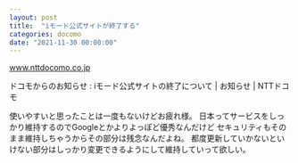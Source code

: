 ```yaml
---
layout: post
title:  "iモード公式サイトが終了する"
categories: docomo
date: "2021-11-30 00:00:00"
---
```



<div class="card">
  <a href="https://www.nttdocomo.co.jp/info/notice/page/201007_00.html"></a>
  <div class="card__header">
    <a href="https://www.nttdocomo.co.jp/info/notice/page/201007_00.html">www.nttdocomo.co.jp</a>
  </div>
  <div class="card__image">
    <img src="">
  </div>
  <div class="card__title">
    <p>ドコモからのお知らせ : iモード公式サイトの終了について | お知らせ | NTTドコモ</p>
  </div>
  <div class="card__description">
    <p></p>
  </div>
</div>


使いやすいと思ったことは一度もないけどお疲れ様。
日本ってサービスをしっかり維持するのでGoogleとかよりよっぽど優秀なんだけど
セキュリティもそのまま維持しちゃうからその部分は残念なんだよね。
都度更新していかないといけない部分はしっかり変更できるようにして維持していって欲しい。
